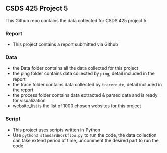 ## CSDS 425 Project 5

This Github repo contains the data collected for CSDS 425 project 5

### Report

- This project contains a report submitted via Github

### Data
- the Data folder contains all the data collected for this project
- the ping folder contains data collected by `ping`, detail included in the report
- the trace folder contains data collected by `traceroute`, detail included in the report
- the process folder contains data extracted & parsed data and is ready for visualization
- website_list is the list of 1000 chosen websites for this project

### Script

- This project uses scripts written in Python
- Use `python3 standardWorkflow.py` to run the code, the data collection can take extend period of time, uncomment the desired part to run the code
